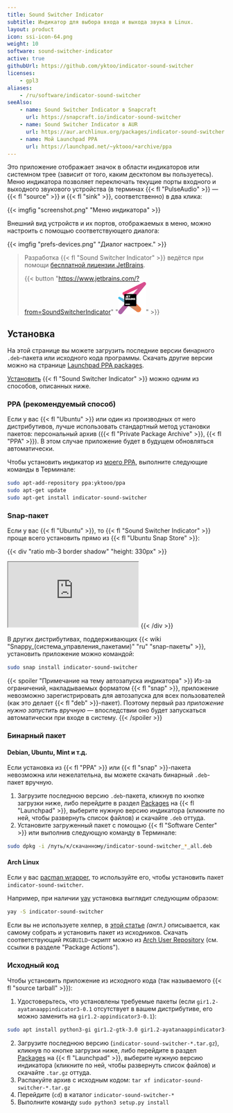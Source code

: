 ```yaml
---
title: Sound Switcher Indicator
subtitle: Индикатор для выбора входа и выхода звука в Linux.
layout: product
icon: ssi-icon-64.png
weight: 10
software: sound-switcher-indicator
active: true
githubUrl: https://github.com/yktoo/indicator-sound-switcher
licenses:
    - gpl3
aliases:
    - /ru/software/indicator-sound-switcher
seeAlso:
    - name: Sound Switcher Indicator в Snapcraft
      url: https://snapcraft.io/indicator-sound-switcher
    - name: Sound Switcher Indicator в AUR
      url: https://aur.archlinux.org/packages/indicator-sound-switcher
    - name: Мой Launchpad PPA
      url: https://launchpad.net/~yktooo/+archive/ppa
---
```


Это приложение отображает значок в области индикаторов или системном трее (зависит от того, каким десктопом вы пользуетесь). Меню индикатора позволяет переключать текущие порты входного и выходного звукового устройства (в терминах {{< fl "PulseAudio" >}} — {{< fl "source" >}} и {{< fl "sink" >}}, соответственно) в два клика:

{{< imgfig "screenshot.png" "Меню индикатора" >}}

Внешний вид устройств и их портов, отображаемых в меню, можно настроить с помощью соответствующего диалога:

{{< imgfig "prefs-devices.png" "Диалог настроек." >}}

> Разработка {{< fl "Sound Switcher Indicator" >}} ведётся при помощи [бесплатной лицензии JetBrains](/blog/posts/0359).
>
> {{< button "https://www.jetbrains.com/?from=SoundSwitcherIndicator" "![JetBrains logo](jetbrains.png)" >}}

## Установка

На этой странице вы можете загрузить последние версии бинарного `.deb`-пакета или исходного кода программы. Скачать другие версии можно на странице [Launchpad PPA packages](https://launchpad.net/~yktooo/+archive/ppa/+packages).

[Установить](https://github.com/yktoo/indicator-sound-switcher/blob/dev/doc/install.md) {{< fl "Sound Switcher Indicator" >}} можно одним из способов, описанных ниже.

### PPA (рекомендуемый способ)

Если у вас {{< fl "Ubuntu" >}} или один из производных от него дистрибутивов, лучше использовать стандартный метод установки пакетов: персональный архив ({{< fl "Private Package Archive" >}}, {{< fl "PPA" >}}). В этом случае приложение будет в будущем обновляться автоматически.

Чтобы установить индикатор из [моего PPA](https://launchpad.net/~yktooo/+archive/ubuntu/ppa), выполните следующие команды в Терминале:

```bash
sudo apt-add-repository ppa:yktooo/ppa
sudo apt-get update
sudo apt-get install indicator-sound-switcher
```

### Snap-пакет

Если у вас {{< fl "Ubuntu" >}}, то {{< fl "Sound Switcher Indicator" >}} проще всего установить прямо из {{< fl "Ubuntu Snap Store" >}}:

{{< div "ratio mb-3 border shadow" "height: 330px" >}}
<iframe src="https://snapcraft.io/indicator-sound-switcher/embedded?button=black&summary=true"></iframe>
{{< /div >}}

В других дистрибутивах, поддерживающих {{< wiki "Snappy_(система_управления_пакетами)" "ru" "snap-пакеты" >}}, установить приложение можно командой:

```bash
sudo snap install indicator-sound-switcher
```

{{< spoiler "Примечание на тему автозапуска индикатора" >}}
Из-за ограничений, накладываемых форматом {{< fl "snap" >}}, приложение невозможно зарегистрировать для автозапуска для всех пользователей (как это делает {{< fl "deb" >}}-пакет). Поэтому первый раз *приложение нужно запустить вручную* — впоследствии оно будет запускаться автоматически при входе в систему.
{{< /spoiler >}}

### Бинарный пакет

#### Debian, Ubuntu, Mint и т.д.

Если установка из {{< fl "PPA" >}} или {{< fl "snap" >}}-пакета невозможна или нежелательна, вы можете скачать бинарный `.deb`-пакет вручную.

1. Загрузите последнюю версию `.deb`-пакета, кликнув по кнопке загрузки ниже, либо перейдите в раздел [Packages](https://launchpad.net/~yktooo/+archive/ubuntu/ppa/+packages) на {{< fl "Launchpad" >}}, выберите нужную версию индикатора (кликните по ней, чтобы развернуть список файлов) и скачайте `.deb` оттуда.
2. Установите загруженный пакет с помощью {{< fl "Software Center" >}} или выполнив следующую команду в Терминале:
```bash
sudo dpkg -i /путь/к/скачанному/indicator-sound-switcher_*_all.deb
```

#### Arch Linux

Если у вас [pacman wrapper](https://wiki.archlinux.org/index.php/AUR_helpers#Pacman_wrappers), то используйте его, чтобы установить пакет `indicator-sound-switcher`.

Например, при наличии [yay](https://github.com/Jguer/yay) установка выглядит следующим образом:

```bash
yay -S indicator-sound-switcher
```

Если вы не используете хелпер, в [этой статье](https://wiki.archlinux.org/index.php/Arch_User_Repository#Installing_and_upgrading_packages) *(англ.)* описывается, как самому собрать и установить пакет из исходников. Скачать соответствующий `PKGBUILD`-скрипт можно из [Arch User Repository](https://aur.archlinux.org/packages/indicator-sound-switcher) (см. ссылки в разделе "Package Actions").

### Исходный код

Чтобы установить приложение из исходного кода (так называемого {{< fl "source tarball" >}}):

1. Удостоверьтесь, что установлены требуемые пакеты (если `gir1.2-ayatanaappindicator3-0.1` отсутствует в вашем дистрибутиве, его можно заменить на `gir1.2-appindicator3-0.1`):
```bash
sudo apt install python3-gi gir1.2-gtk-3.0 gir1.2-ayatanaappindicator3-0.1 gir1.2-keybinder-3.0
```
2. Загрузите последнюю версию (`indicator-sound-switcher-*.tar.gz`), кликнув по кнопке загрузки ниже, либо перейдите в раздел [Packages](https://launchpad.net/~yktooo/+archive/ubuntu/ppa/+packages) на {{< fl "Launchpad" >}}, выберите нужную версию индикатора (кликните по ней, чтобы развернуть список файлов) и скачайте `.tar.gz` оттуда.
3. Распакуйте архив с исходным кодом: `tar xf indicator-sound-switcher-*.tar.gz`
4. Перейдите (`cd`) в каталог `indicator-sound-switcher-*`
5. Выполните команду `sudo python3 setup.py install`

